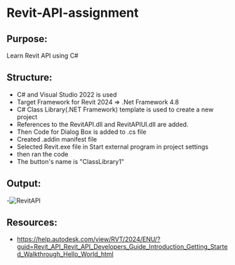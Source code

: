 # Revit-API-assignment
 
## Purpose:
Learn Revit API using C#
 
## Structure:
- C# and Visual Studio 2022 is used
- Target Framework for Revit 2024 => .Net Framework 4.8
- C# Class Library(.NET Framework) template is used to create a new project
- References to the RevitAPI.dll and RevitAPIUI.dll are added.
- Then Code for Dialog Box is added to .cs file
- Created .addin manifest file
- Selected Revit.exe file in Start external program in project settings
- then ran the code
- The button's name is "ClassLibrary1"
 
## Output:
-![RevitAPI](https://github.com/shubhcctech/Revit_API/assets/158051472/bfa1486c-2b36-4e30-8663-f86eb2888ced)

 
## Resources:
- https://help.autodesk.com/view/RVT/2024/ENU/?guid=Revit_API_Revit_API_Developers_Guide_Introduction_Getting_Started_Walkthrough_Hello_World_html


